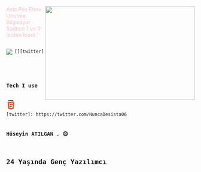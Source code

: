 
<img src="https://media.giphy.com/media/10fUNsbuaYB8eA/source.gif" align="right" width="400" height="250">
<font color="pink">Asla Pes Etme Unutma Bilgisayar Sadece 1 ve 0 lardan ibare '<code />' </font>

[<img width="22" src="https://unpkg.com/simple-icons@v4/icons/twitter.svg" align="left" />][twitter]
</br>
</br>
### Tech I use
<img src="https://raw.githubusercontent.com/github/explore/80688e429a7d4ef2fca1e82350fe8e3517d3494d/topics/html/html.png" width="25" height="25">
[twitter]: https://twitter.com/NuncaDesista06




### Hüseyin ATILGAN .  :blush:
## 24 Yaşında Genç Yazılımcı
